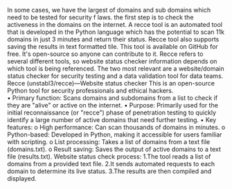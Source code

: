 In some cases, we have the largest of domains and sub domains which need to be tested for security 
f
 laws. the first step is to check the activeness in the domains on the internet. A recce tool is an 
automated tool that is developed in the Python language which has the potential to scan 11k 
domains in just 3 minutes and return their status. Recce tool also supports saving the results in text 
formatted tile. This tool is available on GitHub for free. It's open-source so anyone can contribute to 
it. 
Recce refers to several different tools, so website status checker information depends on which tool 
is being referenced. The two most relevant are a website/domain status checker for security testing 
and a data validation tool for data teams.  
Recce (unstabl3/recce)—Website status checker 
This is an open-source Python tool for security professionals and ethical hackers.  
• Primary function: Scans domains and subdomains from a list to check if they are "alive" or 
active on the internet. 
• Purpose: Primarily used for the initial reconnaissance (or "recce") phase of penetration 
testing to quickly identify a large number of active domains that need further testing. 
• Key features: 
o High performance: Can scan thousands of domains in minutes. 
o Python-based: Developed in Python, making it accessible for users familiar with 
scripting. 
o List processing: Takes a list of domains from a text file (domains.txt). 
o Result saving: Saves the output of active domains to a text file (results.txt). 
Website status check process: 
1.The tool reads a list of domains from a provided text file. 
2.It sends automated requests to each domain to determine its live status. 
3.The results are then compiled and displayed. 

